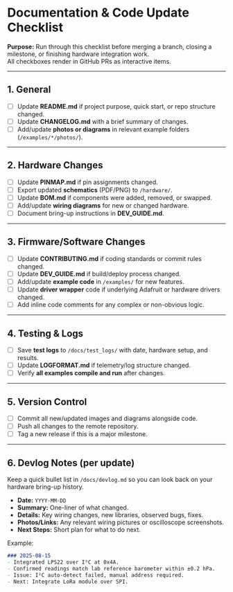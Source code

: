 # Documentation & Code Update Checklist

**Purpose:** Run through this checklist before merging a branch, closing a milestone, or finishing hardware integration work.  
All checkboxes render in GitHub PRs as interactive items.

---

## 1. General
- [ ] Update **README.md** if project purpose, quick start, or repo structure changed.
- [ ] Update **CHANGELOG.md** with a brief summary of changes.
- [ ] Add/update **photos or diagrams** in relevant example folders (`/examples/*/photos/`).

---

## 2. Hardware Changes
- [ ] Update **PINMAP.md** if pin assignments changed.
- [ ] Export updated **schematics** (PDF/PNG) to `/hardware/`.
- [ ] Update **BOM.md** if components were added, removed, or swapped.
- [ ] Add/update **wiring diagrams** for new or changed hardware.
- [ ] Document bring-up instructions in **DEV_GUIDE.md**.

---

## 3. Firmware/Software Changes
- [ ] Update **CONTRIBUTING.md** if coding standards or commit rules changed.
- [ ] Update **DEV_GUIDE.md** if build/deploy process changed.
- [ ] Add/update **example code** in `/examples/` for new features.
- [ ] Update **driver wrapper** code if underlying Adafruit or hardware drivers changed.
- [ ] Add inline code comments for any complex or non-obvious logic.

---

## 4. Testing & Logs
- [ ] Save **test logs** to `/docs/test_logs/` with date, hardware setup, and results.
- [ ] Update **LOGFORMAT.md** if telemetry/log structure changed.
- [ ] Verify **all examples compile and run** after changes.

---

## 5. Version Control
- [ ] Commit all new/updated images and diagrams alongside code.
- [ ] Push all changes to the remote repository.
- [ ] Tag a new release if this is a major milestone.

---

## 6. Devlog Notes (per update)
Keep a quick bullet list in `/docs/devlog.md` so you can look back on your hardware bring-up history.
- **Date:** `YYYY-MM-DD`
- **Summary:** One-liner of what changed.
- **Details:** Key wiring changes, new libraries, observed bugs, fixes.
- **Photos/Links:** Any relevant wiring pictures or oscilloscope screenshots.
- **Next Steps:** Short plan for what to do next.

Example:
```markdown
### 2025-08-15
- Integrated LPS22 over I²C at 0x4A.
- Confirmed readings match lab reference barometer within ±0.2 hPa.
- Issue: I²C auto-detect failed, manual address required.
- Next: Integrate LoRa module over SPI.
